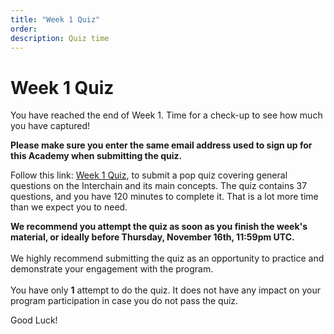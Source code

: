 ```yaml
---
title: "Week 1 Quiz"
order:
description: Quiz time
---
```


# Week 1 Quiz

You have reached the end of Week 1. Time for a check-up to see how much you have captured!

**Please make sure you enter the same email address used to sign up for this Academy when submitting the quiz.**

Follow this link: [Week 1 Quiz](https://hr.gs/ida-c5-week1-quiz), to submit a pop quiz covering general questions on the Interchain and its main concepts. The quiz contains 37 questions, and you have 120 minutes to complete it. That is a lot more time than we expect you to need.

<HighlightBox type="note">

**We recommend you attempt the quiz as soon as you finish the week's material, or ideally before Thursday, November 16th, 11:59pm UTC.**
<br/><br/>
We highly recommend submitting the quiz as an opportunity to practice and demonstrate your engagement with the program.
<br/><br/>
You have only **1** attempt to do the quiz. It does not have any impact on your program participation in case you do not pass the quiz.

</HighlightBox>

Good Luck!
